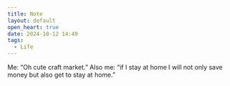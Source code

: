 ```yaml
---
title: Note
layout: default
open_heart: true
date: 2024-10-12 14:49
tags:
  - Life
---
```


Me: “Oh cute craft market.”
Also me: “if I stay at home I will not only save money but also get to stay at home.”
